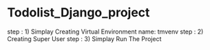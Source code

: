 # Todolist_Django_project
step : 1) Simplay Creating Virtual Environment
  name:  tmvenv
 step : 2) Creating Super User
 step : 3) Simplay Run The Project
